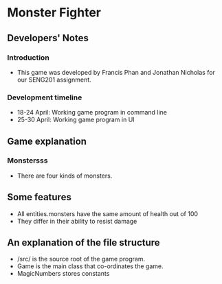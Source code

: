 # Monster Fighter

## Developers' Notes

### Introduction
* This game was developed by Francis Phan and Jonathan Nicholas for our SENG201 assignment.

### Development timeline

* 18-24 April: Working game program in command line
* 25-30 April: Working game program in UI

## Game explanation
### Monstersss

* There are four kinds of monsters. 

## Some features
* All entities.monsters have the same amount of health out of 100
* They differ in their ability to resist damage

## An explanation of the file structure
* /src/ is the source root of the game program.
* Game is the main class that co-ordinates the game.
* MagicNumbers stores constants 



